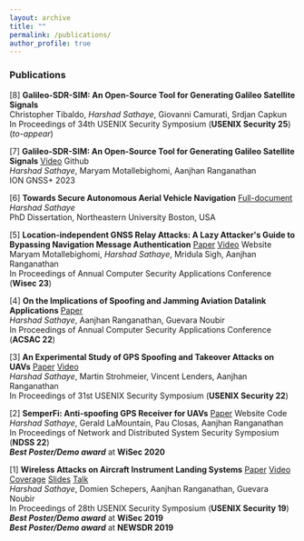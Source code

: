 ```yaml
---
layout: archive
title: ""
permalink: /publications/
author_profile: true
---
```

### Publications
[8] **Galileo-SDR-SIM: An Open-Source Tool for Generating Galileo Satellite Signals**
<br>Christopher Tibaldo, *Harshad Sathaye*, Giovanni Camurati, Srdjan Capkun
<br>In Proceedings of 34th USENIX Security Symposium (**USENIX Security 25**) (*to-appear*)

[7] **Galileo-SDR-SIM: An Open-Source Tool for Generating Galileo Satellite Signals** <a href="https://youtu.be/MX8MLP8040U" class="label label-danger">Video</a> <a href="https://github.com/harshadms/galileo-sdr-sim" style="text-decoration:none;" class="label label-website">Github</a>
<br>*Harshad Sathaye*, Maryam Motallebighomi, Aanjhan Ranganathan
<br>ION GNSS+ 2023 

[6] **Towards Secure Autonomous Aerial Vehicle Navigation** <a href="/files/phd-dissertation.pdf" class="label label-primary">Full-document</a>
<br> *Harshad Sathaye*
<br> PhD Dissertation, Northeastern University Boston, USA

[5] **Location-independent GNSS Relay Attacks: A Lazy Attacker's Guide to Bypassing Navigation Message Authentication**
<a href="/files/motallebighomi23-gnssrelay.pdf" class="label label-primary">Paper</a> <a href="https://www.youtube.com/watch?v=4vfqoYXSHRY&list=PL-odc_k0Tz2hiypDSqLw0-L1GMp9r5n73&index=9](https://www.youtube.com/watch?v=ylTpEsTCczs&ab_channel=relay_attack_OSNMA)" class="label label-danger">Video</a> <a href="https://www.gnssrelayattack.com/" style="text-decoration:none;" class="label label-website">Website</a>
<br> Maryam Motallebighomi, *Harshad Sathaye*, Mridula Sigh, Aanjhan Ranganathan
<br>In Proceedings of Annual Computer Security Applications Conference (**Wisec 23**) 

[4] **On the Implications of Spoofing and Jamming Aviation Datalink Applications**
<a href="/files/sathaye22_acsac.pdf" class="label label-primary">Paper</a>
<br> *Harshad Sathaye*, Aanjhan Ranganathan, Guevara Noubir
<br>In Proceedings of Annual Computer Security Applications Conference (**ACSAC 22**) 

[3] **An Experimental Study of GPS Spoofing and Takeover Attacks on UAVs** <a href="https://www.usenix.org/system/files/sec22-sathaye.pdf" class="label label-primary">Paper</a> <a href="https://www.youtube.com/watch?v=4vfqoYXSHRY&list=PL-odc_k0Tz2hiypDSqLw0-L1GMp9r5n73&index=9" class="label label-danger">Video</a>
<br>*Harshad Sathaye*, Martin Strohmeier, Vincent Lenders, Aanjhan Ranganathan
<br>In Proceedings of 31st USENIX Security Symposium (**USENIX Security 22**)

[2] **SemperFi: Anti-spoofing GPS Receiver for UAVs** <a href="/files/semperfi_ndss22.pdf" class="label label-primary">Paper</a> <a href="https://semperfi-gps.com/" style="text-decoration:none;" class="label label-website">Website</a> <a href="https://semperfi-gps.com/code/" style="text-decoration:none;" rel="noreferrer noopener" target="_blank" class="label label-info">Code</a> 
<br>*Harshad Sathaye*, Gerald LaMountain, Pau Closas, Aanjhan Ranganathan
<br>In Proceedings of Network and Distributed System Security Symposium (**NDSS 22**)
<br>***Best Poster/Demo award*** at **WiSec 2020**

[1] **Wireless Attacks on Aircraft Instrument Landing Systems** <a href="/files/ils_usenix.pdf" class="label label-primary">Paper</a> <a href="https://www.youtube.com/watch?v=Wp4CpyxYJq4" class="label label-danger">Video</a> <a href="/files/ils_coverage.md" class="label label-default">Coverage</a> <a href="/files/ils_usenix-2019-slides.pdf" class="label label-warning">Slides</a> <a href="https://www.usenix.org/conference/usenixsecurity19/presentation/sathaye" class="label label-success">Talk</a>
<br>*Harshad Sathaye*, Domien Schepers, Aanjhan Ranganathan, Guevara Noubir
<br>In Proceedings of 28th USENIX Security Symposium (**USENIX Security 19**)
<br>***Best Poster/Demo award*** at **WiSec 2019**
<br>***Best Poster/Demo award*** at **NEWSDR 2019**
